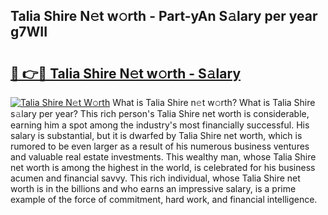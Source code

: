 ## Talia Shire N𝚎t w𝚘rth - Part-yAn S𝚊lary per year g7WII

# <h2><a href="http://gc36k4.nevu.top/?p=Talia+Shire">🔗 👉🔴 Talia Shire N𝚎t w𝚘rth - S𝚊lary</a></h2>

[![Talia Shire N𝚎t W𝚘rth](https://i.imgur.com/Oavwk0R.jpeg)](http://gc36k4.nevu.top/?p=Talia+Shire)
What is Talia Shire n𝚎t w𝚘rth? What is Talia Shire s𝚊lary per year?
This rich person's Talia Shire net worth is considerable, earning him a spot among the industry's most financially successful. His salary is substantial, but it is dwarfed by Talia Shire net worth, which is rumored to be even larger as a result of his numerous business ventures and valuable real estate investments. This wealthy man, whose Talia Shire net worth is among the highest in the world, is celebrated for his business acumen and financial savvy. This rich individual, whose Talia Shire net worth is in the billions and who earns an impressive salary, is a prime example of the force of commitment, hard work, and financial intelligence.
